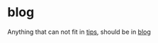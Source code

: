 blog
====

Anything that can not fit in [tips](duleorlovic.github.io/tips), should be in [blog](duleorlovic.github.io/blog)

